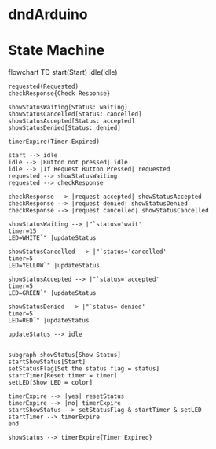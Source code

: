 # dndArduino

# State Machine

flowchart TD
    start(Start)
    idle(Idle)

    requested(Requested)
    checkResponse{Check Response}

    showStatusWaiting[Status: waiting]
    showStatusCancelled[Status: cancelled]
    showStatusAccepted[Status: accepted]
    showStatusDenied[Status: denied]

    timerExpire(Timer Expired)

    start --> idle
    idle --> |Button not pressed| idle
    idle --> |If Request Button Pressed| requested
    requested --> showStatusWaiting
    requested --> checkResponse

    checkResponse --> |request accepted| showStatusAccepted
    checkResponse --> |request denied| showStatusDenied
    checkResponse --> |request cancelled| showStatusCancelled

    showStatusWaiting --> |"`status='wait'
    timer=15
    LED=WHITE`" |updateStatus

    showStatusCancelled --> |"`status='cancelled'
    timer=5
    LED=YELLOW`" |updateStatus

    showStatusAccepted --> |"`status='accepted'
    timer=5
    LED=GREEN`" |updateStatus

    showStatusDenied --> |"`status='denied'
    timer=5
    LED=RED`" |updateStatus

    updateStatus --> idle


    subgraph showStatus[Show Status]
    startShowStatus[Start]
    setStatusFlag[Set the status flag = status]
    startTimer[Reset timer = timer]
    setLED[Show LED = color]

    timerExpire --> |yes| resetStatus
    timerExpire --> |no| timerExpire
    startShowStatus --> setStatusFlag & startTimer & setLED
    startTimer --> timerExpire
    end

    showStatus --> timerExpire{Timer Expired}
